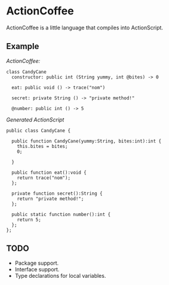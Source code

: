 # ActionCoffee

ActionCoffee is a little language that compiles into ActionScript.

## Example

*ActionCoffee:*

    class CandyCane
      constructor: public int (String yummy, int @bites) -> 0

      eat: public void () -> trace("nom")

      secret: private String () -> "private method!"

      @number: public int () -> 5

*Generated ActionScript*

    public class CandyCane {
     
      public function CandyCane(yummy:String, bites:int):int {
        this.bites = bites;
        0;

      }

      public function eat():void {
        return trace("nom");
      };

      private function secret():String {
        return "private method!";
      };

      public static function number():int {
        return 5;
      };
    };

## TODO

* Package support.
* Interface support.
* Type declarations for local variables.
